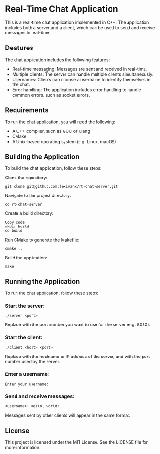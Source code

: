 # Real-Time Chat Application

This is a real-time chat application implemented in C++. The application includes both a server and a client, which can be used to send and receive messages in real-time.

## Deatures
The chat application includes the following features:

- Real-time messaging: Messages are sent and received in real-time.
- Multiple clients: The server can handle multiple clients simultaneously.
- Usernames: Clients can choose a username to identify themselves in the chat.
- Error handling: The application includes error handling to handle common errors, such as socket errors.

## Requirements
To run the chat application, you will need the following:

- A C++ compiler, such as GCC or Clang
- CMake
- A Unix-based operating system (e.g. Linux, macOS)

## Building the Application
To build the chat application, follow these steps:

Clone the repository:

```
git clone git@github.com:lexivanx/rt-chat-server.git
```

Navigate to the project directory:

```
cd rt-chat-server
```

Create a build directory:

```
Copy code
mkdir build
cd build
```

Run CMake to generate the Makefile:

```
cmake ..
```

Build the application:

```
make
```

## Running the Application

To run the chat application, follow these steps:

### Start the server:

```
./server <port>
```

Replace <port> with the port number you want to use for the server (e.g. 8080).

### Start the client:

```
./client <host> <port>
```

Replace <host> with the hostname or IP address of the server, and <port> with the port number used by the server.

### Enter a username:

```
Enter your username:
```

### Send and receive messages:

```
<username>: Hello, world!
```

Messages sent by other clients will appear in the same format.

## License
This project is licensed under the MIT License. See the LICENSE file for more information.